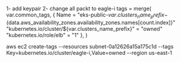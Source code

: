 1- add keypair 
2- change all packt to eagle-i
tags = merge(
    var.common_tags,
    {
      Name                             = "eks-public-${var.clusters_name_prefix}-${data.aws_availability_zones.availability_zones.names[count.index]}"
      "kubernetes.io/cluster/${var.clusters_name_prefix}" = "owned"
      "kubernetes.io/role/elb"                            = "1"
    },
  )


  aws ec2 create-tags --resources subnet-0a12626a15a175c1d --tags Key=kubernetes.io/cluster/eagle-i,Value=owned --region us-east-1